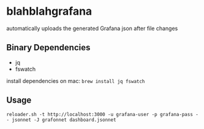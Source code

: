 # blahblahgrafana

automatically uploads the generated Grafana json after file changes

## Binary Dependencies

- jq
- fswatch

install dependencies on mac:
`brew install jq fswatch`

## Usage

`reloader.sh -t http://localhost:3000 -u grafana-user -p grafana-pass -- jsonnet -J grafonnet dashboard.jsonnet`
